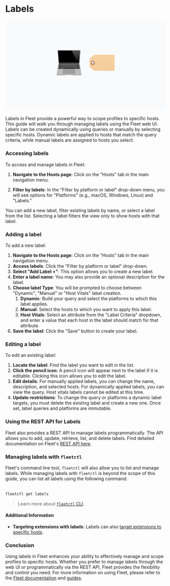# Labels

![Managing labels in Fleet](../website/assets/images/articles/managing-labels-in-fleet-1600x900@2x.png)


Labels in Fleet provide a powerful way to scope profiles to specific hosts. This guide will walk you through managing labels using the Fleet web UI. Labels can be created dynamically using queries or manually by selecting specific hosts. Dynamic labels are applied to hosts that match the query criteria, while manual labels are assigned to hosts you select.


### Accessing labels

To access and manage labels in Fleet:

1. **Navigate to the Hosts page**: Click on the "Hosts" tab in the main navigation menu.

2. **Filter by labels**: In the "Filter by platform or label" drop-down menu, you will see options for "Platforms" (e.g., macOS, Windows, Linux) and "Labels." 

You can add a new label, filter existing labels by name, or select a label from the list. Selecting a label filters the view only to show hosts with that label.


### Adding a label

To add a new label:



1. **Navigate to the Hosts page**: Click on the "Hosts" tab in the main navigation menu.
2. **Access labels**: Click the "Filter by platform or label" drop-down.
3. **Select "Add Label +"**: This option allows you to create a new label.
4. **Enter a label name**: You may also provide an optional description for the label.
4. **Choose label Type**: You will be prompted to choose between "Dynamic", "Manual" or "Host Vitals" label creation.
    1. **Dynamic**: Build your query and select the platforms to which this label applies.
    2. **Manual**: Select the hosts to which you want to apply this label.
    3. **Host Vitals**: Select an attribute from the "Label Criteria" dropdown, and enter a value that each host in the label should match for that attribute.
5. **Save the label**: Click the "Save" button to create your label.


### Editing a label

To edit an existing label:



1. **Locate the label**: Find the label you want to edit in the list.
2. **Click the pencil icon**: A pencil icon will appear next to the label if it is editable. Clicking this icon allows you to edit the label.
3. **Edit details**: For manually applied labels, you can change the name, description, and selected hosts. For dynamically applied labels, you can view the query.  Host vitals labels cannot be edited at this time.
4. **Update restrictions**: To change the query or platforms a dynamic label targets, you must delete the existing label and create a new one. Once set, label queries and platforms are immutable.


### Using the REST API for Labels

Fleet also provides a REST API to manage labels programmatically. The API allows you to add, update, retrieve, list, and delete labels. Find detailed documentation on Fleet's [REST API here](https://fleetdm.com/docs/rest-api/rest-api#labels).


### Managing labels with `fleetctl`

Fleet's command line tool, `fleetctl` will also allow you to list and manage labels. While managing labels with `fleetctl` is beyond the scope of this guide, you can list all labels using the following command:

```bash

fleetctl get labels

```

> Learn more about [`fleetctl` CLI](https://fleetdm.com/docs/using-fleet/fleetctl-cli).


#### Additional Information



* **Targeting extensions with labels**: Labels can also [target extensions to specific hosts](https://fleetdm.com/docs/configuration/agent-configuration#targeting-extensions-with-labels).


### Conclusion

Using labels in Fleet enhances your ability to effectively manage and scope profiles to specific hosts. Whether you prefer to manage labels through the web UI or programmatically via the REST API, Fleet provides the flexibility and control you need. For more information on using Fleet, please refer to the [Fleet documentation](https://fleetdm.com/docs) and [guides](https://fleetdm.com/guides).


<meta name="articleTitle" value="Managing labels in Fleet">
<meta name="authorFullName" value="JD Strong">
<meta name="authorGitHubUsername" value="spokanemac">
<meta name="category" value="guides">
<meta name="publishedOn" value="2025-06-30">
<meta name="articleImageUrl" value="../website/assets/images/articles/managing-labels-in-fleet-1600x900@2x.png">
<meta name="description" value="This guide will walk you through managing labels using the Fleet web UI.">
